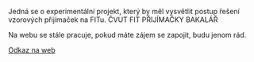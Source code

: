 Jedná se o experimentální projekt, který by měl vysvětlit postup řešení vzorových přijímaček na FITu.
ČVUT FIT PŘIJÍMAČKY BAKALÁŘ

Na webu se stále pracuje, pokud máte zájem se zapojit, budu jenom rád.

[Odkaz na web](https://roubean1.github.io)
